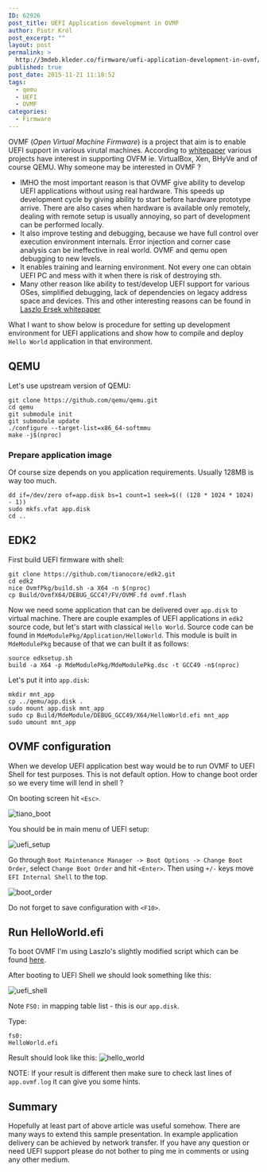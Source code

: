 ```yaml
---
ID: 62926
post_title: UEFI Application development in OVMF
author: Piotr Król
post_excerpt: ""
layout: post
permalink: >
  http://3mdeb.kleder.co/firmware/uefi-application-development-in-ovmf/
published: true
post_date: 2015-11-21 11:18:52
tags:
  - qemu
  - UEFI
  - OVMF
categories:
  - Firmware
---
```

OVMF (_Open Virtual Machine Firmware_) is a project that aim is to enable UEFI
support in various virutal machines. According to
[whitepaper](http://www.linux-kvm.org/downloads/lersek/ovmf-whitepaper-c770f8c.txt)
various projects have interest in supporting OVFM ie. VirtualBox, Xen, BHyVe
and of course QEMU. Why someone may be interested in OVMF ?

* IMHO the most important reason is that OVMF give ability to develop UEFI
  applications without using real hardware. This speeds up development cycle by
  giving ability to start before hardware prototype arrive. There are also
  cases when hardware is available only remotely, dealing with remote setup is
  usually annoying, so part of development can be performed locally.
* It also improve testing and debugging, because we have full control over
  execution environment internals. Error injection and corner case analysis can
  be ineffective in real world. OVMF and qemu open debugging to new levels.
* It enables training and learning environment. Not every one can obtain UEFI
  PC and mess with it when there is risk of destroying sth.
* Many other reason like ability to test/develop UEFI support for various OSes,
  simplified debugging, lack of dependencies on legacy address space and
  devices. This and other interesting reasons can be found in [Laszlo Ersek whitepaper](http://www.linux-kvm.org/downloads/lersek/ovmf-whitepaper-c770f8c.txt)

What I want to show below is procedure for setting up development environment
for UEFI applications and show how to compile and deploy `Hello World`
application in that environment.

## QEMU

Let's use upstream version of QEMU:

```
git clone https://github.com/qemu/qemu.git 
cd qemu
git submodule init
git submodule update
./configure --target-list=x86_64-softmmu
make -j$(nproc)
```

### Prepare application image

Of course size depends on you application requirements. Usually 128MB is way
too much.

```
dd if=/dev/zero of=app.disk bs=1 count=1 seek=$(( (128 * 1024 * 1024) - 1))
sudo mkfs.vfat app.disk
cd ..
```

## EDK2

First build UEFI firmware with shell:

```
git clone https://github.com/tianocore/edk2.git
cd edk2
nice OvmfPkg/build.sh -a X64 -n $(nproc)
cp Build/OvmfX64/DEBUG_GCC4?/FV/OVMF.fd ovmf.flash
```

Now we need some application that can be delivered over `app.disk` to virtual
machine. There are couple examples of UEFI applications in `edk2` source code,
but let's start with classical `Hello World`. Source code can be found in
`MdeModulePkg/Application/HelloWorld`. This module is built in `MdeModulePkg`
because of that we can built it as follows:

```
source edksetup.sh
build -a X64 -p MdeModulePkg/MdeModulePkg.dsc -t GCC49 -n$(nproc)
```

Let's put it into `app.disk`:

```
mkdir mnt_app
cp ../qemu/app.disk .
sudo mount app.disk mnt_app
sudo cp Build/MdeModule/DEBUG_GCC49/X64/HelloWorld.efi mnt_app
sudo umount mnt_app
```

## OVMF configuration

When we develop UEFI application best way would be to run OVMF to UEFI Shell
for test purposes. This is not default option. How to change boot order so we
every time will lend in shell ?

On booting screen hit `<Esc>`.

![tiano_boot](http://3mdeb.kleder.co/wp-content/uploads/2017/07/tiano_boot.png)

You should be in main menu of UEFI setup:

![uefi_setup](http://3mdeb.kleder.co/wp-content/uploads/2017/07/uefi_setup.png)

Go through `Boot Maintenance Manager -> Boot Options -> Change Boot Order`,
select `Change Boot Order` and hit `<Enter>`. Then using `+/-` keys move `EFI Internal Shell` to the top.

![boot_order](http://3mdeb.kleder.co/wp-content/uploads/2017/07/boot_order.png)

Do not forget to save configuration with `<F10>`.

## Run HelloWorld.efi

To boot OVMF I'm using Laszlo's slightly modified script which can be found
[here](https://raw.githubusercontent.com/pietrushnic/edk2/ovmf-helloworld/ovmf.sh).

After booting to UEFI Shell we should look something like this:

![uefi_shell](http://3mdeb.kleder.co/wp-content/uploads/2017/07/uefi_shell.png)

Note `FS0:` in mapping table list - this is our `app.disk`.

Type:

```
fs0:
HelloWorld.efi
```

Result should look like this:
![hello_world](http://3mdeb.kleder.co/wp-content/uploads/2017/07/hello_world.png)

NOTE: If your result is different then make sure to check last lines of
`app.ovmf.log` it can give you some hints.

## Summary

Hopefully at least part of above article was useful somehow. There are many
ways to extend this sample presentation. In example application delivery can be
achieved by network transfer. If you have any question or need UEFI support
please do not bother to ping me in comments or using any other medium.